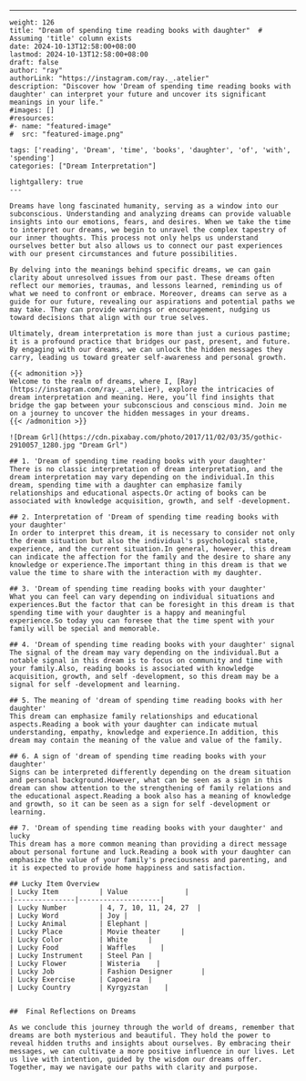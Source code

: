 ---
    weight: 126
    title: "Dream of spending time reading books with daughter"  # Assuming 'title' column exists
    date: 2024-10-13T12:58:00+08:00
    lastmod: 2024-10-13T12:58:00+08:00
    draft: false
    author: "ray"
    authorLink: "https://instagram.com/ray._.atelier"
    description: "Discover how 'Dream of spending time reading books with daughter' can interpret your future and uncover its significant meanings in your life."
    #images: []
    #resources:
    #- name: "featured-image"
    #  src: "featured-image.png"
    
    tags: ['reading', 'Dream', 'time', 'books', 'daughter', 'of', 'with', 'spending']
    categories: ["Dream Interpretation"]
    
    lightgallery: true
    ---
    
    Dreams have long fascinated humanity, serving as a window into our subconscious. Understanding and analyzing dreams can provide valuable insights into our emotions, fears, and desires. When we take the time to interpret our dreams, we begin to unravel the complex tapestry of our inner thoughts. This process not only helps us understand ourselves better but also allows us to connect our past experiences with our present circumstances and future possibilities.
    
    By delving into the meanings behind specific dreams, we can gain clarity about unresolved issues from our past. These dreams often reflect our memories, traumas, and lessons learned, reminding us of what we need to confront or embrace. Moreover, dreams can serve as a guide for our future, revealing our aspirations and potential paths we may take. They can provide warnings or encouragement, nudging us toward decisions that align with our true selves.
    
    Ultimately, dream interpretation is more than just a curious pastime; it is a profound practice that bridges our past, present, and future. By engaging with our dreams, we can unlock the hidden messages they carry, leading us toward greater self-awareness and personal growth.
    
    {{< admonition >}}
    Welcome to the realm of dreams, where I, [Ray](https://instagram.com/ray._.atelier), explore the intricacies of dream interpretation and meaning. Here, you’ll find insights that bridge the gap between your subconscious and conscious mind. Join me on a journey to uncover the hidden messages in your dreams.
    {{< /admonition >}}
    
    ![Dream Grl](https://cdn.pixabay.com/photo/2017/11/02/03/35/gothic-2910057_1280.jpg "Dream Grl")
    
    ## 1. 'Dream of spending time reading books with your daughter'
    There is no classic interpretation of dream interpretation, and the dream interpretation may vary depending on the individual.In this dream, spending time with a daughter can emphasize family relationships and educational aspects.Or acting of books can be associated with knowledge acquisition, growth, and self -development.
    
    ## 2. Interpretation of 'Dream of spending time reading books with your daughter'
    In order to interpret this dream, it is necessary to consider not only the dream situation but also the individual's psychological state, experience, and the current situation.In general, however, this dream can indicate the affection for the family and the desire to share any knowledge or experience.The important thing in this dream is that we value the time to share with the interaction with my daughter.
    
    ## 3. 'Dream of spending time reading books with your daughter'
    What you can feel can vary depending on individual situations and experiences.But the factor that can be foresight in this dream is that spending time with your daughter is a happy and meaningful experience.So today you can foresee that the time spent with your family will be special and memorable.
    
    ## 4. 'Dream of spending time reading books with your daughter' signal
    The signal of the dream may vary depending on the individual.But a notable signal in this dream is to focus on community and time with your family.Also, reading books is associated with knowledge acquisition, growth, and self -development, so this dream may be a signal for self -development and learning.
    
    ## 5. The meaning of 'dream of spending time reading books with her daughter'
    This dream can emphasize family relationships and educational aspects.Reading a book with your daughter can indicate mutual understanding, empathy, knowledge and experience.In addition, this dream may contain the meaning of the value and value of the family.
    
    ## 6. A sign of 'dream of spending time reading books with your daughter'
    Signs can be interpreted differently depending on the dream situation and personal background.However, what can be seen as a sign in this dream can show attention to the strengthening of family relations and the educational aspect.Reading a book also has a meaning of knowledge and growth, so it can be seen as a sign for self -development or learning.
    
    ## 7. 'Dream of spending time reading books with your daughter' and lucky
    This dream has a more common meaning than providing a direct message about personal fortune and luck.Reading a book with your daughter can emphasize the value of your family's preciousness and parenting, and it is expected to provide home happiness and satisfaction.
    
    ## Lucky Item Overview
    | Lucky Item          | Value              |
    |---------------|--------------------|
    | Lucky Number        | 4, 7, 10, 11, 24, 27  |
    | Lucky Word          | Joy |
    | Lucky Animal        | Elephant |
    | Lucky Place         | Movie theater     |
    | Lucky Color         | White     |
    | Lucky Food          | Waffles      |
    | Lucky Instrument    | Steel Pan |
    | Lucky Flower        | Wisteria    |
    | Lucky Job           | Fashion Designer       |
    | Lucky Exercise      | Capoeira  |
    | Lucky Country       | Kyrgyzstan    |
    
    
    ##  Final Reflections on Dreams
    
    As we conclude this journey through the world of dreams, remember that dreams are both mysterious and beautiful. They hold the power to reveal hidden truths and insights about ourselves. By embracing their messages, we can cultivate a more positive influence in our lives. Let us live with intention, guided by the wisdom our dreams offer. Together, may we navigate our paths with clarity and purpose.
    